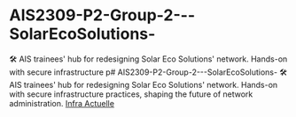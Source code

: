# AIS2309-P2-Group-2---SolarEcoSolutions-
🛠 AIS trainees' hub for redesigning Solar Eco Solutions' network. Hands-on with secure infrastructure p# AIS2309-P2-Group-2---SolarEcoSolutions-
🛠 AIS trainees' hub for redesigning Solar Eco Solutions' network. Hands-on with secure infrastructure practices, shaping the future of network administration.
[Infra Actuelle](https://viewer.diagrams.net/index.html?tags=%7B%7D&highlight=0000ff&edit=_blank&layers=1&nav=1&title=InfraEcoActuelle.drawio#R7V1bc%2BI4Fv41PA5l%2BSLbj0k62emtma1UpXZn%2B6nLwQp4YxBji4T0r1%2FJtkCW5EaAL5B2uqvAR0I20nfuR2Li3C23%2F8ii9eJPHKN0YlvxduJ8mdg28GxAXxjlo6L4XkWZZ0lc0faEp%2BQHqohWRd0kMcprHQnGKUnWdeIMr1ZoRmq0KMvwe73bC07rd11Hc6QQnmZRqlL%2FSmKyqKjAsvYNv6NkvqhuHXhVw3M0e51neLOq7rfCK1S2LCM%2BTNU1X0QxfhdIzv3EucswJuW75fYOpWxe%2BYyVn3toaN09coZWxOQDr0n6kqfx%2FVf7x99Z%2Bu2f9h3Cv1WjvEXpppqK6mHJB5%2Bb4tshNog1cW7fFwlBT%2BtoxlrfKRwobUGWKb0C9O1LkqZ3OMVZ8VknjlDwMqP0nGT4FQktcBag5xfassRv0XNxLzZ8hvLkh3iNSUSEa4o8JF6jOBEvUzx7LR6VPUsFFqG5%2BrIoI2jbOItgtzYU7wgvEck%2BaBf%2BAeBMvWqSONqDaoXf99DxYEVbCKiBHE5RBdf5bvj9utE31dIds4xhx%2BvooSB2desY2M8OhO3MLfSN5tZ1e51bg6nNXxGZLaqZXeNkRYqH8G7pf2tqAW9i3%2B1eJx79yF3REgaHWqpXoYWPprbYJaFO1NF8lQiKMW1PQ9TRfPneBQFo7i3TbA1RO6Tm3pb0kPS%2Fc8sQl1BJ%2Fkf0jNJHnCckwSs6%2B8%2BYELyso5r3vUmTOetDMIN9lK9LnfKSbBl%2F3EZV84ziFmV8SVF2%2F4bKlWVjUXG%2BZsu%2F3M6ZUpzOknyGQTjNirFu19nXWfEcqf09f08KeMhc9XDD%2Fum4yrI8y3fa4aoAKlzlBD6bWllmadjK60xiWeeyVROIZWg2AU7uB9ySsapXoSXwvJ80FS28i2a8wLsuwFI9UQ5yPFr3uhxIuhxIuhxIuhzUdTkQdbml6HLQDmd4VlBji52pNhhTGJhjo64ZdU0T674kGXqPGOZ%2BBeYFdZ0GVOaFbp%2FMaxswr24hpznBGXUwp7MUbxgmaiwuQEoHjTjKF7uJlhbdcmAQ%2BrpFfyn%2Bdi3c57VNMN4AbBnHVIukyYrelHvs1vU5eztPQ8AUCKAKKmDBrlDljiphVAlDuR9XpxPqBt0F%2BDmOgZ%2BDVvENC2LSqyJ%2BWANNPWyDtgn5L3tPv1d59U1o%2BbIVLz6Ei0eUJfQLMTgJwhHFSlhUmmr6nHiTzZCBJ0eibI7IQQWpLp7h0mQojUjyVn9g3XpVd3hkXCNgg4%2FDjX0gLXn5RatPiXFUeaCgPhCA0kDlRCgDFfDZfe0zEGXgJByDqBV9HAFS7PIbZ2B2sQdVcfUhXsmwukR48nzCQXhakwHhCUEdVY59KjxlnPtm8KR4iT6EbpUd0QWADQzlEcCKBXgYwA3KsR8Au7COO1dWqcYAljjBlSP7XctXryt4MttZAGiNcApIgQjRHWAvG6SOM6gREErYOlXKQlcS14ZStjWQwsMgHd3C0S3kbmGOsjddUB88RwDZeh8Q3t88cC%2BvfPqwCDLhFdGFkiYt%2BG8AFBMpcii0plSV7P9Uf851uJMnSgw%2FnFphs3w4z6nzr8CCuRzlwIXVYQvGHZVDG8oh0MATpmVcCNG3c%2Fb2McPbJd7Sfr9%2FrOmy29Z%2FAO9Gbyv0VLBNOZzUAa0IJ1moLZM4Zh%2FXFp7U2aEFQeL63lSSI4EqOADQyA3HasbNeULDpJBEmx94TyiyUZ7v3nwnWbTK1ziTVuHYBEGz9H8o%2FvpPEHSoXBynzpUe0IQG%2FanlqJhwu8IEH7jl6GDNMTha8u%2FVUd1bOclXaVONhFepRnbxwqMdYUvSR8DpVY24BoFGxa1gz8h8B9vA4g98fd%2BgcjNcY%2FdDZ9M3uyQASOObmexNadk%2B7Pc0WpfDyilenqmpS%2FBKULQiNQO5egzqBKeGn3ggpX2paRBAVIBpFyibAi12FF80aOgc%2BhV0Qp3%2F6TT0Dn0TvNr6zvqhee%2F9g1w%2BiNdZstKWlnWOYlvS%2FbpiER2E3c4g7BgYg2P8ZozfVKyziFbxArFdLf3zDqx7UtDSJdUdXxeE6Syt7o5lMSP%2FHME%2FM4qp7%2BtFyRR9c5ALTDjI7pV%2FDPIHKstUtr1si%2BjQHPq6viVOFbu%2B7Osr1fVaM8nRd66PfPnG0DvOXnMeWe9fqNuSQWRcKdVdLKSzoDozw2uRDGo0f47IunHatXSZLiYkIqf0T42sK0UGXYdEdJH1FjAKJHz%2BcvCEIzzbgKdBikGF5y5DAOpYZfTHiFBkrAqKbe01kpgQaKhQFWAIjgZhU0rUOoUzWkS0cQzavag6l6tFNL%2FdoIj%2B5AWGPM5%2FuHYrHDHdBqZPKuDuDNMhlKzj8KyixEsCtnFR4qDAdqXgNJTLRUyB7Uo7E6BcwNI1sNW8zF%2FJQ6KA%2B%2BLLR%2BRSATdwp2Gl%2BcXtpbqkV1fusafLGJTVOqxoojbD8O8N5g2%2F5cVpSze0g%2B2st8UE8XZe4HO7yVC02QrVP%2BWQ11r%2BA6Tohs1VhVj8Y%2FW6emq87V83T9c3s9Byp7Zf18OaUxP65QyDwNGYCxhzAU1bZPNFos2s9XM8jyenph17CqHCUY4mO2D7U8ftiqnUSNdtUSz6cPP1%2BsSW60onvThDy6yxGHTQYtBQ3q3mD18Myh9pzMn9mjk535e9DsMipc4A2dlOc2UnJLOVzgo6FOfc7NMeRRBksMAD5%2BSDgYdB4w4K3mQgmcYdAjmZHEoDdRx3gGrcoSWcCrBsCac7YFY4HTQ%2F55lmMwbFaSjVwXuyVWaK09BrELB94dSg6PPc3R4nJHwvdb%2BHcfb4otISJ0tRZddg31LUoKRy3O7xybd7hOphwZ5nWhrW2YYPXoE8RvjGCN%2BFV8sHcpbaU524nmvl4XhWyMg911IrDyz3MAP1WioPT6pL7qpcQzTRzyxAqnzZvS8KBnVGuZI%2FaO57w0ZNJHzCU7d3%2B5KmgLJb27W9f1It81hadxSmTV3YYTEdSDlI%2F%2BRIoFyB1LcPewkF0L9CaR00PdJpYGBLMtY%2FOXR4SOp3DGxfDXFfZ2mdknjVmHe9ZuLD5sOyzq6r%2B8qmfIXIpymscwOntnr8pLHB6upCVeD%2FmyRpkkcEbbL8%2BmbY8Rok1lD8sVvPTzPFoVDYsduRPfgs63LtLYmhG4LShJ3w90mkEAyUIlQQqgvYryQClkF2j%2F1U7LpxBuq%2FiTHZ7dE%2BYmaAV%2BRXDihYN5zqQijyvoP2jj4cT7sZI5CnnFbc5%2B%2FPHH8y8ln1iT8TIj91l9iBbH3y7njSzsi7Z1TXx4xFoxx9L115vIo0P09oUHvcqyjoj7H5eSyhfPC5Lu2hsWfkLX4t2jOa0Fk8R0%2FVJc7IAs%2FZct7vqZKtt%2B%2FzB2ZQKyb3f4iQj6fCav0SbQiuQ7StUyyEKFzg2fUoXABOOmBjcjh89nPL8PDpAuf%2BioZxuKwBGvQyw8x32MeuGHP%2FiSk%2FUeL%2FAQ%3D%3D#%7B"pageId"%3A"TBxwesX4LafNCJLIzbbC"%7D)
